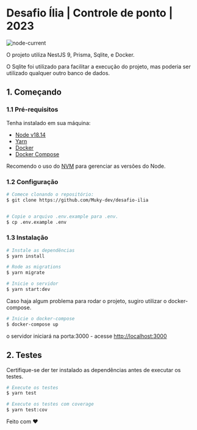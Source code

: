 # Desafio Ília | Controle de ponto | 2023

![node-current](https://img.shields.io/node/v/latest)

O projeto utiliza NestJS 9, Prisma, Sqlite, e Docker.

O Sqlite foi utilizado para facilitar a execução do projeto, mas poderia ser utilizado qualquer outro banco de dados.

## 1. Começando

### 1.1 Pré-requisitos

Tenha instalado em sua máquina:

- [Node v18.14](https://nodejs.org/en/)
- [Yarn](https://yarnpkg.com/)
- [Docker](https://www.docker.com/)
- [Docker Compose](https://docs.docker.com/compose/)

Recomendo o uso do [NVM](https://github.com/nvm-sh/nvm) para gerenciar as versões do Node.

### 1.2 Configuração

```bash
# Comece clonando o repositório:
$ git clone https://github.com/Muky-dev/desafio-ilia


# Copie o arquivo .env.example para .env.
$ cp .env.example .env
```

### 1.3 Instalação

```bash
# Instale as dependências
$ yarn install

# Rode as migrations
$ yarn migrate

# Inicie o servidor
$ yarn start:dev
```

Caso haja algum problema para rodar o projeto, sugiro utilizar o docker-compose.

```bash
# Inicie o docker-compose
$ docker-compose up
```

o servidor iniciará na porta:3000 - acesse <http://localhost:3000>

## 2. Testes

Certifique-se der ter instalado as dependências antes de executar os testes.

```bash
# Execute os testes
$ yarn test

# Execute os testes com coverage
$ yarn test:cov
```

Feito com ♥
